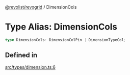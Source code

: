 [@revolist/revogrid](README.md) / DimensionCols

# Type Alias: DimensionCols

```ts
type DimensionCols: DimensionColPin | DimensionTypeCol;
```

## Defined in

[src/types/dimension.ts:6](https://github.com/revolist/revogrid/blob/b38c1177864e6fa9f2bec506ea55d1b2f7e35679/src/types/dimension.ts#L6)
